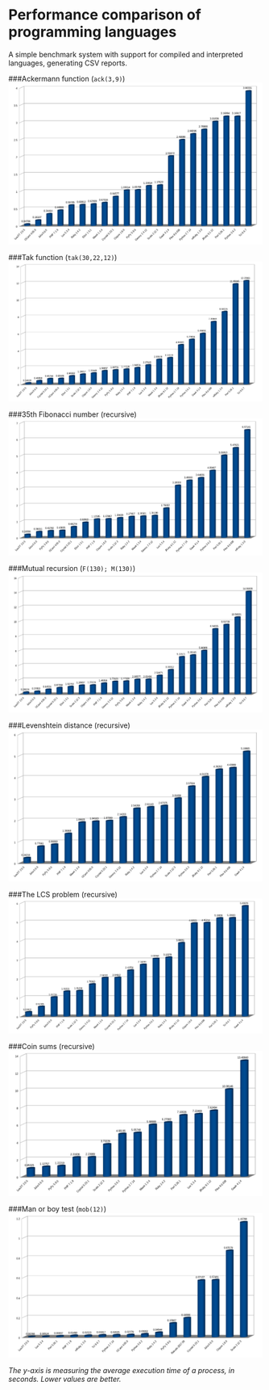 # Performance comparison of programming languages

A simple benchmark system with support for compiled and interpreted languages, generating CSV reports.

###Ackermann function (`ack(3,9)`)
![Ackermann recursive](https://raw.githubusercontent.com/trizen/language-benchmarks/master/Stats/Interpreted/ack-function-3-9.png)

###Tak function (`tak(30,22,12)`)
![Tak function](https://raw.githubusercontent.com/trizen/language-benchmarks/master/Stats/Interpreted/tak-30-22-12.png)

###35th Fibonacci number (recursive)
![Fibonacci recursive](https://raw.githubusercontent.com/trizen/language-benchmarks/master/Stats/Interpreted/fibonacci-35.png)

###Mutual recursion (`F(130); M(130)`)
![Mutual recursion](https://raw.githubusercontent.com/trizen/language-benchmarks/master/Stats/Interpreted/mutual-recursion-130.png)

###Levenshtein distance (recursive)
![Levenshtein Distance](https://raw.githubusercontent.com/trizen/language-benchmarks/master/Stats/Interpreted/lev-distance.png)

###The LCS problem (recursive)
![LCS](https://raw.githubusercontent.com/trizen/language-benchmarks/master/Stats/Interpreted/lcs-test.png)

###Coin sums (recursive)
![Coin sums](https://raw.githubusercontent.com/trizen/language-benchmarks/master/Stats/Interpreted/coin-sums-0-250.png)

###Man or boy test (`mob(12)`)
![Man or boy](https://raw.githubusercontent.com/trizen/language-benchmarks/master/Stats/Interpreted/man-or-boy-12.png)

_The y-axis is measuring the average execution time of a process, in seconds. Lower values are better._
